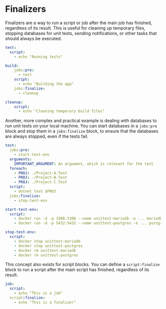 # Finalizers

Finalizers are a way to run a script or job after the main job has finished, regardless of its result. This is useful for cleaning up temporary files, stopping databases for unit tests, sending notifications, or other tasks that should always be executed.

```yaml
test:
  script:
    - echo "Running tests"

build:
    jobs:pre:
      - test
    script:
      - echo "Building the app"
    jobs:finalize:
      - cleanup

cleanup:
    script:
      - echo "Cleaning temporary build files"
```

Another, more complex and practical example is dealing with databases to run unit tests on your local machine. You can start databases in a `jobs:pre` block and stop them in a `jobs:finalize` block, to ensure that the databases are always stopped, even if the tests fail.

```yaml
test:
  jobs:pre:
    - start-test-env
  arguments: 
    IMPORTANT_ARGUMENT: An argument, which is relevant for the test
  foreach:
    - PROJ: ./Project-A.Test
    - PROJ: ./Project-B.Test
    - PROJ: ./Project-C.Test
  script:
    - dotnet test $PROJ
  jobs:finalize:
    - stop-test-env

start-test-env:
  script:
    - docker run -d -p 3306:3306 --name unittest-mariadb -e ... mariadb:11.2
    - docker run -d -p 5432:5432 --name unittest-postgres -e ... postgres:16

stop-test-env:
  script:
    - docker stop unittest-mariadb
    - docker stop unittest-postgres
    - docker rm unittest-mariadb
    - docker rm unittest-postgres
```

This concept also exists for script blocks. You can define a `script:finalize` block to run a script after the main script has finished, regardless of its result.

```yaml
job:
  script:
    - echo "This is a job"
  script:finalize:
    - echo "This is a finalizer"
```
